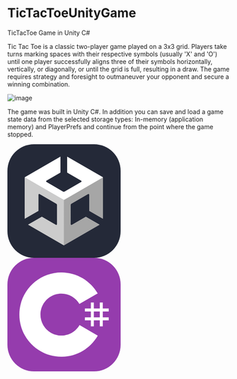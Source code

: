 # TicTacToeUnityGame
TicTacToe Game in Unity C#

Tic Tac Toe is a classic two-player game played on a 3x3 grid. Players take turns marking spaces with their respective symbols (usually 'X' and 'O') until one player successfully aligns three of their symbols horizontally, vertically, or diagonally, or until the grid is full, resulting in a draw. The game requires strategy and foresight to outmaneuver your opponent and secure a winning combination.

![image](https://github.com/hadartayar/TicTacToeUnityGame/assets/49910770/ae73ef32-6e07-4fec-9d80-5f19f2f15269)

The game was built in Unity C#. 
In addition you can save and load a game state data from
the selected storage types: In-memory (application memory) and PlayerPrefs and continue from the point where the game stopped.


<svg xmlns="http://www.w3.org/2000/svg" width="256" height="256" fill="none" viewBox="0 0 256 256"><rect width="256" height="256" fill="#242938" rx="60"/><path fill="#CCC" d="M216.042 167.814V74.7425L135.38 28.2068V63.9876L167.025 82.1882C168.266 82.8086 168.266 84.6701 167.025 85.2905L129.382 107.007C128.348 107.628 126.901 107.628 125.866 107.007L88.2243 85.0837C86.9834 84.4632 86.9834 82.6018 88.2243 81.9813L119.869 63.7807V28L39.2068 74.5356V167.814V167.4V167.814L70.2305 150.027V113.419C70.2305 112.178 71.6783 111.144 72.9193 111.971L110.561 133.688C111.596 134.308 112.423 135.549 112.423 136.79V180.223C112.423 181.464 110.975 182.498 109.734 181.671L78.0899 163.47L47.0661 181.257L127.728 227.793L208.39 181.257L177.366 163.47L145.722 181.671C144.688 182.291 143.033 181.464 143.033 180.223V136.79C143.033 135.549 143.653 134.308 144.894 133.688L182.537 111.971C183.571 111.35 185.225 112.178 185.225 113.419V150.027L216.042 167.814Z"/><path fill="#A6A6A6" d="M127.521 228L208.183 181.464L177.159 163.677L145.515 181.878C144.481 182.499 142.826 181.671 142.826 180.43V136.997C142.826 135.756 143.447 134.515 144.688 133.895L182.33 112.178C183.364 111.558 185.019 112.385 185.019 113.626V150.234L216.042 168.021V74.7427L127.521 125.828V228Z"/><path fill="#fff" d="M135.174 28V63.7807L166.818 81.9813C168.059 82.6018 168.059 84.4632 166.818 85.0837L129.176 106.8C128.142 107.421 126.694 107.421 125.66 106.8L88.2243 85.0837C86.9834 84.4632 86.9834 82.6018 88.2243 81.9813L119.869 63.7807V28L39.2068 74.5356L127.728 125.621L216.249 74.5356L135.174 28Z"/><path fill="#CCC" d="M109.32 181.671L77.6763 163.471L46.6525 181.258L127.314 227.793V125.622L39 74.7427V168.021V167.607V168.021L70.0237 150.234V113.626C70.0237 112.385 71.4715 111.351 72.7125 112.178L110.355 133.895C111.389 134.515 112.216 135.756 112.216 136.997V180.43C112.009 181.464 110.561 182.292 109.32 181.671Z"/></svg>
<svg xmlns="http://www.w3.org/2000/svg" width="256" height="256" fill="none" viewBox="0 0 256 256"><rect width="256" height="256" fill="#953CAD" rx="60"/><path fill="#fff" d="M195.436 100.668V114.142H208.91V100.668H215.647V114.142H229.12V120.879H215.647V134.352H229.12V141.089H215.647V154.563H208.91V141.089H195.436V154.563H188.699V141.089H175.226V134.352H188.699V120.879H175.226V114.142H188.699V100.668H195.436ZM208.91 120.879H195.436V134.352H208.91V120.879Z"/><path fill="#fff" d="M122.001 33C157.144 33 187.828 52.0863 204.262 80.4561L204.102 80.183L162.753 103.991C154.607 90.1977 139.672 80.8892 122.54 80.6975L122.001 80.6945C95.875 80.6945 74.6945 101.874 74.6945 127.999C74.6945 136.543 76.9723 144.552 80.9335 151.469C89.0876 165.704 104.416 175.306 122.001 175.306C139.693 175.306 155.109 165.582 163.222 151.195L163.025 151.54L204.311 175.458C188.057 203.588 157.794 222.615 123.059 222.994L122.001 223C86.746 223 55.9753 203.796 39.582 175.276C31.5791 161.353 27 145.212 27 127.999C27 75.5334 69.5323 33 122.001 33Z"/></svg>
